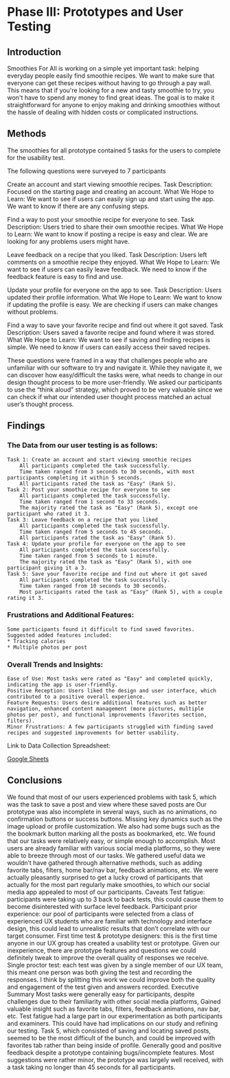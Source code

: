 # Phase III: Prototypes and User Testing

## Introduction
Smoothies For All is working on a simple yet important task: helping everyday people easily find smoothie recipes. We want to make sure that everyone can get these recipes without having to go through a pay wall. This means that if you're looking for a new and tasty smoothie to try, you won't have to spend any money to find great ideas. The goal is to make it straightforward for anyone to enjoy making and drinking smoothies without the hassle of dealing with hidden costs or complicated instructions.

## Methods

The smoothies for all prototype contained 5 tasks for the users to complete for the usability test. 

The following questions were surveyed to 7 participants

Create an account and start viewing smoothie recipes.
    Task Description: Focused on the starting page and creating an account.
    What We Hope to Learn: We want to see if users can easily sign up and start using the app. We want to know if there are any confusing steps.

Find a way to post your smoothie recipe for everyone to see.
    Task Description: Users tried to share their own smoothie recipes.
    What We Hope to Learn: We want to know if posting a recipe is easy and clear. We are looking for any problems users might have.

Leave feedback on a recipe that you liked.
    Task Description: Users left comments on a smoothie recipe they enjoyed.
    What We Hope to Learn: We want to see if users can easily leave feedback. We need to know if the feedback feature is easy to find and use.

Update your profile for everyone on the app to see.
    Task Description: Users updated their profile information.
    What We Hope to Learn: We want to know if updating the profile is easy. We are checking if users can make changes without problems.
    
Find a way to save your favorite recipe and find out where it got saved.
    Task Description: Users saved a favorite recipe and found where it was stored.
    What We Hope to Learn: We want to see if saving and finding recipes is simple. We need to know if users can easily access their saved recipes.

These questions were framed in a way that challenges people who are unfamiliar with our software to try and navigate it. While they navigate it, we can discover how easy/difficult the tasks were, what needs to change in our design thought process to be more user-friendly.
We asked our participants to use the “think aloud” strategy, which proved to be very valuable since we can check if what our intended user thought process matched an actual user’s thought process.

## Findings

### The Data from our user testing is as follows:
    Task 1: Create an account and start viewing smoothie recipes
        All participants completed the task successfully.
        Time taken ranged from 3 seconds to 30 seconds, with most participants completing it within 5 seconds.
        All participants rated the task as "Easy" (Rank 5).
    Task 2: Post your smoothie recipe for everyone to see
        All participants completed the task successfully.
        Time taken ranged from 1 second to 33 seconds.
        The majority rated the task as "Easy" (Rank 5), except one participant who rated it 3.
    Task 3: Leave feedback on a recipe that you liked
        All participants completed the task successfully.
        Time taken ranged from 5 seconds to 45 seconds.
        All participants rated the task as "Easy" (Rank 5).
    Task 4: Update your profile for everyone on the app to see
        All participants completed the task successfully.
        Time taken ranged from 5 seconds to 1 minute.
        The majority rated the task as "Easy" (Rank 5), with one participant giving it a 3.
    Task 5: Save your favorite recipe and find out where it got saved
        All participants completed the task successfully.
        Time taken ranged from 10 seconds to 30 seconds.
        Most participants rated the task as "Easy" (Rank 5), with a couple rating it 3.


### Frustrations and Additional Features:
    Some participants found it difficult to find saved favorites.
    Suggested added features included:
    * Tracking calories
    * Multiple photos per post

### Overall Trends and Insights:
    Ease of Use: Most tasks were rated as "Easy" and completed quickly, indicating the app is user-friendly.
    Positive Reception: Users liked the design and user interface, which contributed to a positive overall experience.
    Feature Requests: Users desire additional features such as better navigation, enhanced content management (more pictures, multiple photos per post), and functional improvements (favorites section, filters).
    Minor Frustrations: A few participants struggled with finding saved recipes and suggested improvements for better usability.

Link to Data Collection Spreadsheet: 

[Google Sheets](https://docs.google.com/spreadsheets/d/1BMjUBgXNUe8DhKyrbglWUWcO9GmABlVeU8BrS1UgDNI/edit?usp=sharing)

## Conclusions

We found that most of our users experienced problems with task 5, which was the task to save a post and view where these saved posts are
Our prototype was also incomplete in several ways, such as no animations, no confirmation buttons or success buttons. Missing key dynamics such as the image upload or profile customization. We also had some bugs such as the the bookmark button marking all the posts as bookmarked, etc.
We found that our tasks were relatively easy, or simple enough to accomplish. Most users are already familiar with various social media platforms, so they were able to breeze through most of our tasks.
We gathered useful data we wouldn’t have gathered through alternative methods, such as adding favorite tabs, filters, home bar/nav bar, feedback animations, etc.
We were actually pleasantly surprised to get a lucky crowd of participants that actually for the most part regularly make smoothies, to which our social media app appealed to most of our participants.
Caveats
Test fatigue: participants were taking up to 3 back to back tests, this could cause them to become disinterested with surface level feedback.
Participant prior experience: our pool of participants were selected from a class of experienced UX students who are familiar with technology and interface design, this could lead to unrealistic results that don’t correlate with our target consumer.
First time test & prototype designers: this is the first time anyone in our UX group has created a usability test or prototype. Given our inexperience, there are prototype features and questions we could definitely tweak to improve the overall quality of responses we receive.
Single proctor test: each test was given by a single member of our UX team, this meant one person was both giving the test and recording the responses. I think by splitting this work we could improve both the quality and engagement of the test given and answers recorded.
Executive Summary
Most tasks were generally easy for participants, despite challenges due to their familiarity with other social media platforms,
Gained valuable insight such as favorite tabs, filters, feedback animations, nav bar, etc.
Test fatigue had a large part in our experimentation as both participants and examiners. This could have had implications on our study and refining our testing.
Task 5, which consisted of saving and locating saved posts, seemed to be the most difficult of the bunch, and could be improved with favorites tab rather than being inside of profile.
Generally good and positive feedback despite a prototype containing bugs/incomplete features. Most suggestions were rather minor, the prototype was largely well received, with a task taking no longer than 45 seconds for all participants.
